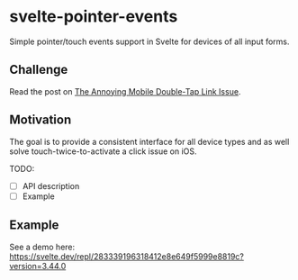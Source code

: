 # svelte-pointer-events

Simple pointer/touch events support in Svelte for devices of all input forms.

## Challenge

Read the post on [The Annoying Mobile Double-Tap Link Issue](https://css-tricks.com/annoying-mobile-double-tap-link-issue/).

## Motivation

The goal is to provide a consistent interface for all device types and as well solve touch-twice-to-activate a click issue on iOS.

TODO:

- [ ] API description
- [ ] Example

## Example

See a demo here: https://svelte.dev/repl/283339196318412e8e649f5999e8819c?version=3.44.0
